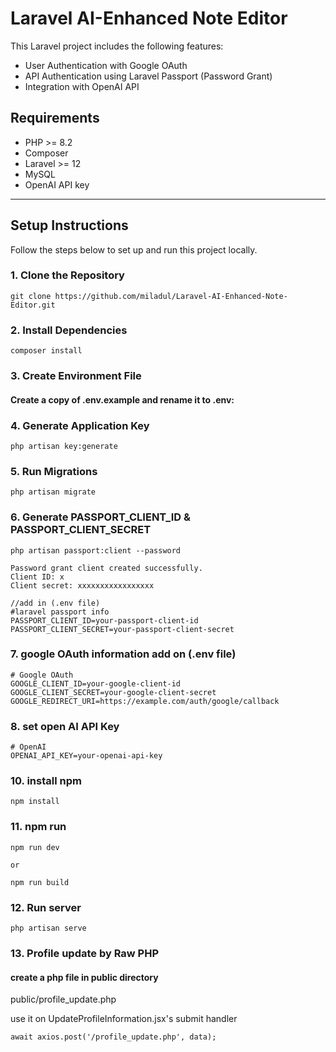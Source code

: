 # Laravel AI-Enhanced Note Editor

This Laravel project includes the following features:
- User Authentication with Google OAuth
- API Authentication using Laravel Passport (Password Grant)
- Integration with OpenAI API

## Requirements

- PHP >= 8.2
- Composer
- Laravel >= 12
- MySQL
- OpenAI API key

---

## Setup Instructions

Follow the steps below to set up and run this project locally.

### 1. Clone the Repository

```
git clone https://github.com/miladul/Laravel-AI-Enhanced-Note-Editor.git

```

### 2. Install Dependencies
```
composer install
```
### 3. Create Environment File
#### Create a copy of .env.example and rename it to .env:

### 4. Generate Application Key
```
php artisan key:generate
```
### 5. Run Migrations
```
php artisan migrate
```
### 6. Generate PASSPORT_CLIENT_ID & PASSPORT_CLIENT_SECRET
```
php artisan passport:client --password

Password grant client created successfully.
Client ID: x
Client secret: xxxxxxxxxxxxxxxxx

//add in (.env file)
#laravel passport info
PASSPORT_CLIENT_ID=your-passport-client-id
PASSPORT_CLIENT_SECRET=your-passport-client-secret
```
### 7. google OAuth information add on (.env file)
```
# Google OAuth
GOOGLE_CLIENT_ID=your-google-client-id
GOOGLE_CLIENT_SECRET=your-google-client-secret
GOOGLE_REDIRECT_URI=https://example.com/auth/google/callback
```
### 8. set open AI API Key
```
# OpenAI
OPENAI_API_KEY=your-openai-api-key
```

### 10. install npm
```
npm install
```

### 11. npm run
```
npm run dev

or 

npm run build
```

### 12. Run server
```
php artisan serve
```
### 13. Profile update by Raw PHP
#### create a php file in public directory 
public/profile_update.php

use it on UpdateProfileInformation.jsx's submit handler
```
await axios.post('/profile_update.php', data);
```
